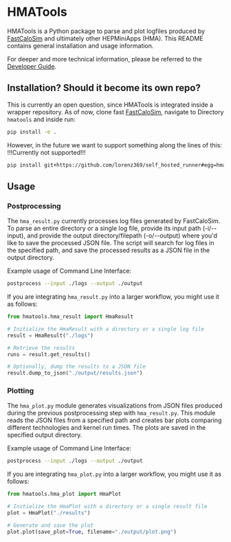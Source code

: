 # HMATools

HMATools is a Python package to parse and plot logfiles produced by [FastCaloSim](https://github.com/hep-cce/FCS-GPU) and ultimately other HEPMiniApps (HMA). This README contains general installation and usage information.

For deeper and more technical information, please be referred to the [Developer Guide](./hmatools_dev_guide.md).

## Installation? Should it become its own repo?

This is currently an open question, since HMATools is integrated inside a wrapper repository.
As of now, clone fast [FastCaloSim](https://github.com/hep-cce/FCS-GPU), navigate to Directory `hmatools` and inside run:

```sh
pip install -e .
```

However, in the future we want to support something along the lines of this:
!!!Currently not supported!!!
```sh
pip install git+https://github.com/lorenz369/self_hosted_runner#egg=hmatools
```

## Usage

### Postprocessing
The `hma_result.py` currently processes log files generated by FastCaloSim. To parse an entire directory or a single log file, provide its input path (-i/--input), and provide the output directory/filepath (-o/--output) where you'd like to save the processed JSON file. The script will search for log files in the specified path, and save the processed results as a JSON file in the output directory.

Example usage of Command Line Interface:

```sh
postprocess --input ./logs --output ./output
```

If you are integrating `hma_result.py` into a larger workflow, you might use it as follows:

```python
from hmatools.hma_result import HmaResult

# Initialize the HmaResult with a directory or a single log file
result = HmaResult("./logs")

# Retrieve the results
runs = result.get_results()

# Optionally, dump the results to a JSON file
result.dump_to_json("./output/results.json")
```

### Plotting

The `hma_plot.py` module generates visualizations from JSON files produced during the previous postprocessing step with `hma_result.py`. This module reads the JSON files from a specified path and creates bar plots comparing different technologies and kernel run times. The plots are saved in the specified output directory.

Example usage of Command Line Interface:

```sh
postprocess --input ./logs --output ./output
```

If you are integrating `hma_plot.py` into a larger workflow, you might use it as follows:

```python
from hmatools.hma_plot import HmaPlot

# Initialize the HmaPlot with a directory or a single result file
plot = HmaPlot("./results")

# Generate and save the plot
plot.plot(save_plot=True, filename="./output/plot.png")



